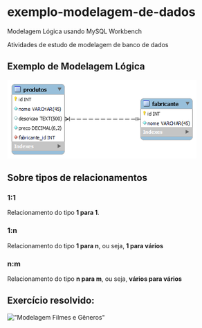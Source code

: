 # exemplo-modelagem-de-dados
 Modelagem Lógica usando MySQL Workbench

Atividades de estudo de modelagem de banco de dados

## Exemplo de Modelagem Lógica

!["Modelo Lógico do sistema de vendas"](modelo-logico-vendas.png)

## Sobre tipos de relacionamentos

### 1:1

Relacionamento do tipo **1 para 1**.


### 1:n
Relacionamento do tipo **1 para n**, ou seja, **1 para  vários**



### n:m 
Relacionamento do tipo **n para m**, ou seja, **vários para  vários**

## Exercício resolvido:
!["Modelagem Filmes e Gêneros"](exercicio01-uc8.mwb)